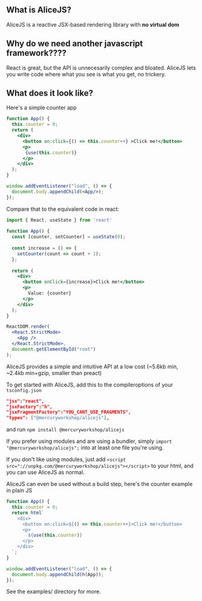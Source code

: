 ## What is AliceJS?
AliceJS is a reactive JSX-based rendering library with **no virtual dom**

## Why do we need another javascript framework????
React is great, but the API is unnecesarily complex and bloated. AliceJS lets you write code where what you see is what you get, no trickery.

## What does it look like?
Here's a simple counter app
```jsx
function App() {
  this.counter = 0;
  return (
    <div>
      <button on:click={() => this.counter++} >Click me!</button>
      <p>
       {use(this.counter)}
      </p>
    </div>
  );
}

window.addEventListener("load", () => {
  document.body.appendChild(<App/>);
});
```

Compare that to the equivalent code in react:
```jsx
import { React, useState } from 'react'
 
function App() {
  const [counter, setCounter] = useState(0);
 
  const increase = () => {
    setCounter(count => count + 1);
  };
 
  return (
    <div>
      <button onClick={increase}>Click me!</button>
      <p>
        Value: {counter}
      </p>
    </div>
  );
}

ReactDOM.render(
  <React.StrictMode>
    <App />
  </React.StrictMode>,
  document.getElementById("root")
);
```

AliceJS provides a simple and intuitive API at a low cost (~5.6kb min, ~2.4kb min+gzip, smaller than preact)

To get started with AliceJS, add this to the compileroptions of your `tsconfig.json`
```json
"jsx":"react",
"jsxFactory":"h",
"jsxFragmentFactory":"YOU_CANT_USE_FRAGMENTS",
"types": ["@mercuryworkshop/alicejs"],
```
and run `npm install @mercuryworkshop/alicejs`

If you prefer using modules and are using a bundler, simply `import "@mercuryworkshop/alicejs";` into at least one file you're using.

If you don't like using modules, just add `<script src="://unpkg.com/@mercuryworkshop/alicejs"></script>` to your html, and you can use AliceJS as normal.

AliceJS can even be used without a build step, here's the counter example in plain JS
```javascript
function App() {
  this.counter = 0;
  return html`
    <div>
      <button on:click=${() => this.counter++}>Click me!</button>
      <p>
        ${use(this.counter)}
      </p>
    </div>
  `;
}

window.addEventListener("load", () => {
  document.body.appendChild(h(App));
});
```


See the examples/ directory for more.
